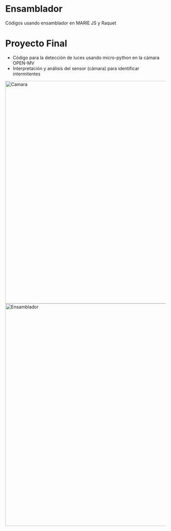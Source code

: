 # Ensamblador
Códigos usando ensamblador en MARIE JS y Raquet

# Proyecto Final
- Código para la detección de luces usando micro-python en la cámara OPEN-MV
- Interpretación y análisis del sensor (cámara) para identificar intermitentes


  
<img width="700" alt="Camara" src="https://github.com/Ale-Coeto/ensamblador/assets/109093534/6daf7039-2ff8-4de7-9f37-d5fc3210d1be">
<img width="700" alt="Ensamblador" src="https://github.com/Ale-Coeto/ensamblador/assets/109093534/b8ad2725-9079-4c48-ac94-9d71b698accd">

